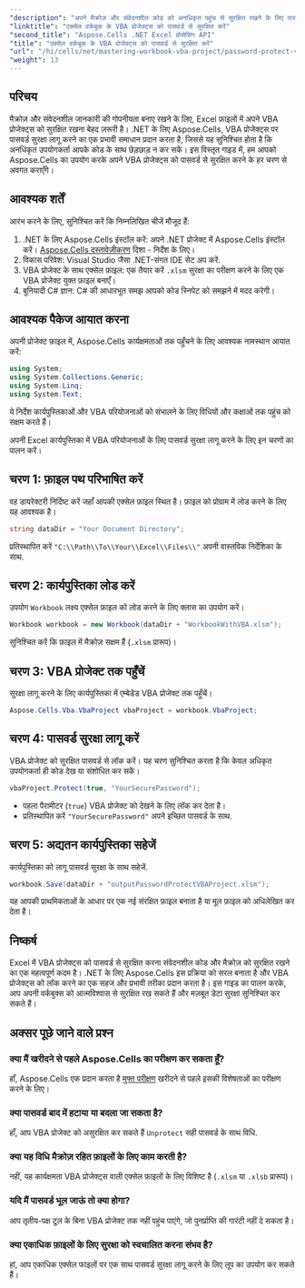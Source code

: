```yaml
---
"description": "अपने मैक्रोज़ और संवेदनशील कोड को अनधिकृत पहुंच से सुरक्षित रखने के लिए पासवर्ड सुरक्षा लागू करने का चरण-दर-चरण तरीका जानें।"
"linktitle": "एक्सेल वर्कबुक के VBA प्रोजेक्ट्स को पासवर्ड से सुरक्षित करें"
"second_title": "Aspose.Cells .NET Excel प्रोसेसिंग API"
"title": "एक्सेल वर्कबुक के VBA प्रोजेक्ट्स को पासवर्ड से सुरक्षित करें"
"url": "/hi/cells/net/mastering-workbook-vba-project/password-protect-vba-projects/"
"weight": 13
---
```


## परिचय

मैक्रोज़ और संवेदनशील जानकारी की गोपनीयता बनाए रखने के लिए, Excel फ़ाइलों में अपने VBA प्रोजेक्ट्स को सुरक्षित रखना बेहद ज़रूरी है। .NET के लिए Aspose.Cells, VBA प्रोजेक्ट्स पर पासवर्ड सुरक्षा लागू करने का एक प्रभावी समाधान प्रदान करता है, जिससे यह सुनिश्चित होता है कि अनधिकृत उपयोगकर्ता आपके कोड के साथ छेड़छाड़ न कर सकें। इस विस्तृत गाइड में, हम आपको Aspose.Cells का उपयोग करके अपने VBA प्रोजेक्ट्स को पासवर्ड से सुरक्षित करने के हर चरण से अवगत कराएँगे।

## आवश्यक शर्तें

आरंभ करने के लिए, सुनिश्चित करें कि निम्नलिखित चीजें मौजूद हैं:

1. .NET के लिए Aspose.Cells इंस्टॉल करें: अपने .NET प्रोजेक्ट में Aspose.Cells इंस्टॉल करें। [Aspose.Cells दस्तावेज़ीकरण](https://reference.aspose.com/cells/net/) दिशा - निर्देश के लिए।
2. विकास परिवेश: Visual Studio जैसा .NET-संगत IDE सेट अप करें.
3. VBA प्रोजेक्ट के साथ एक्सेल फ़ाइल: एक तैयार करें `.xlsm` सुरक्षा का परीक्षण करने के लिए एक VBA प्रोजेक्ट युक्त फ़ाइल बनाएँ।
4. बुनियादी C# ज्ञान: C# की आधारभूत समझ आपको कोड स्निपेट को समझने में मदद करेगी।

## आवश्यक पैकेज आयात करना

अपनी प्रोजेक्ट फ़ाइल में, Aspose.Cells कार्यक्षमताओं तक पहुँचने के लिए आवश्यक नामस्थान आयात करें:

```csharp
using System;
using System.Collections.Generic;
using System.Linq;
using System.Text;
```

ये निर्देश कार्यपुस्तिकाओं और VBA परियोजनाओं को संभालने के लिए विधियों और कक्षाओं तक पहुंच को सक्षम करते हैं।

अपनी Excel कार्यपुस्तिका में VBA परियोजनाओं के लिए पासवर्ड सुरक्षा लागू करने के लिए इन चरणों का पालन करें।

## चरण 1: फ़ाइल पथ परिभाषित करें

वह डायरेक्टरी निर्दिष्ट करें जहाँ आपकी एक्सेल फ़ाइल स्थित है। फ़ाइल को प्रोग्राम में लोड करने के लिए यह आवश्यक है।

```csharp
string dataDir = "Your Document Directory";
```

प्रतिस्थापित करें `"C:\\Path\\To\\Your\\Excel\\Files\\"` अपनी वास्तविक निर्देशिका के साथ.

## चरण 2: कार्यपुस्तिका लोड करें

उपयोग `Workbook` लक्ष्य एक्सेल फ़ाइल को लोड करने के लिए क्लास का उपयोग करें।

```csharp
Workbook workbook = new Workbook(dataDir + "WorkbookWithVBA.xlsm");
```

सुनिश्चित करें कि फ़ाइल में मैक्रोज़ सक्षम हैं (`.xlsm` प्रारूप)।

## चरण 3: VBA प्रोजेक्ट तक पहुँचें

सुरक्षा लागू करने के लिए कार्यपुस्तिका में एम्बेडेड VBA प्रोजेक्ट तक पहुँचें।

```csharp
Aspose.Cells.Vba.VbaProject vbaProject = workbook.VbaProject;
```

## चरण 4: पासवर्ड सुरक्षा लागू करें

VBA प्रोजेक्ट को सुरक्षित पासवर्ड से लॉक करें। यह चरण सुनिश्चित करता है कि केवल अधिकृत उपयोगकर्ता ही कोड देख या संशोधित कर सकें।

```csharp
vbaProject.Protect(true, "YourSecurePassword");
```

- पहला पैरामीटर (`true`) VBA प्रोजेक्ट को देखने के लिए लॉक कर देता है।
- प्रतिस्थापित करें `"YourSecurePassword"` अपने इच्छित पासवर्ड के साथ.

## चरण 5: अद्यतन कार्यपुस्तिका सहेजें

कार्यपुस्तिका को लागू पासवर्ड सुरक्षा के साथ सहेजें.

```csharp
workbook.Save(dataDir + "outputPasswordProtectVBAProject.xlsm");
```

यह आपकी प्राथमिकताओं के आधार पर एक नई संरक्षित फ़ाइल बनाता है या मूल फ़ाइल को अधिलेखित कर देता है।

## निष्कर्ष

Excel में VBA प्रोजेक्ट्स को पासवर्ड से सुरक्षित करना संवेदनशील कोड और मैक्रोज़ को सुरक्षित रखने का एक महत्वपूर्ण कदम है। .NET के लिए Aspose.Cells इस प्रक्रिया को सरल बनाता है और VBA प्रोजेक्ट्स को लॉक करने का एक सहज और प्रभावी तरीका प्रदान करता है। इस गाइड का पालन करके, आप अपनी वर्कबुक्स को आत्मविश्वास से सुरक्षित रख सकते हैं और मज़बूत डेटा सुरक्षा सुनिश्चित कर सकते हैं।

## अक्सर पूछे जाने वाले प्रश्न

### क्या मैं खरीदने से पहले Aspose.Cells का परीक्षण कर सकता हूँ?
हाँ, Aspose.Cells एक प्रदान करता है [मुफ्त परीक्षण](https://releases.aspose.com/) खरीदने से पहले इसकी विशेषताओं का परीक्षण करने के लिए।

### क्या पासवर्ड बाद में हटाया या बदला जा सकता है?
हाँ, आप VBA प्रोजेक्ट को असुरक्षित कर सकते हैं `Unprotect` सही पासवर्ड के साथ विधि.

### क्या यह विधि मैक्रोज़ रहित फ़ाइलों के लिए काम करती है?
नहीं, यह कार्यक्षमता VBA प्रोजेक्ट्स वाली एक्सेल फ़ाइलों के लिए विशिष्ट है (`.xlsm` या `.xlsb` प्रारूप)।

### यदि मैं पासवर्ड भूल जाऊं तो क्या होगा?
आप तृतीय-पक्ष टूल के बिना VBA प्रोजेक्ट तक नहीं पहुंच पाएंगे, जो पुनर्प्राप्ति की गारंटी नहीं दे सकता है।

### क्या एकाधिक फ़ाइलों के लिए सुरक्षा को स्वचालित करना संभव है?
हां, आप एकाधिक एक्सेल फाइलों पर एक साथ पासवर्ड सुरक्षा लागू करने के लिए लूप का उपयोग कर सकते हैं।
